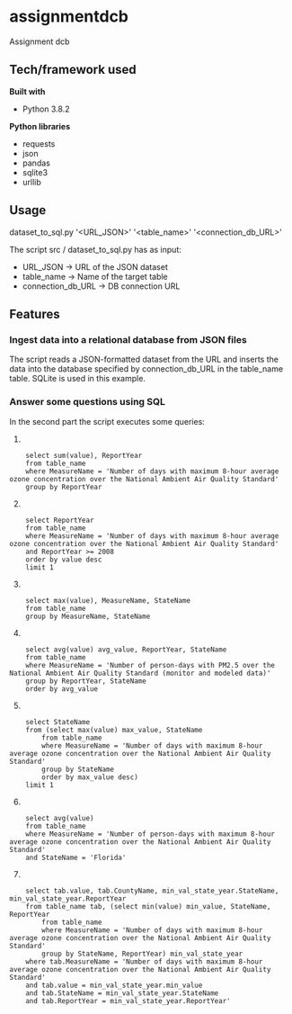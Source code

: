 # assignmentdcb
Assignment dcb


## Tech/framework used

<b>Built with</b>
- Python 3.8.2

<b>Python libraries</b>
- requests
- json
- pandas
- sqlite3
- urllib

## Usage
dataset_to_sql.py '<URL_JSON>' '<table_name>' '<connection_db_URL>'

The script src / dataset_to_sql.py has as input:
- URL_JSON -> URL of the JSON dataset
- table_name -> Name of the target table
- connection_db_URL -> DB connection URL

## Features
### Ingest data into a relational database from JSON files

The script reads a JSON-formatted dataset from the URL and inserts the data into the database specified by connection_db_URL in the table_name table. SQLite is used in this example.

### Answer some questions using SQL
In the second part the script executes some queries:

1.
```
    select sum(value), ReportYear 
	from table_name 
	where MeasureName = 'Number of days with maximum 8-hour average ozone concentration over the National Ambient Air Quality Standard' 
	group by ReportYear
```
2.
```
    select ReportYear 
	from table_name 
	where MeasureName = 'Number of days with maximum 8-hour average ozone concentration over the National Ambient Air Quality Standard' 
	and ReportYear >= 2008 
	order by value desc 
	limit 1
```
3.
```
    select max(value), MeasureName, StateName 
	from table_name 
	group by MeasureName, StateName
```
4.
```
    select avg(value) avg_value, ReportYear, StateName 
	from table_name 
	where MeasureName = 'Number of person-days with PM2.5 over the National Ambient Air Quality Standard (monitor and modeled data)' 
	group by ReportYear, StateName 
	order by avg_value
```
5.
```
    select StateName 
	from (select max(value) max_value, StateName 
		from table_name 
		where MeasureName = 'Number of days with maximum 8-hour average ozone concentration over the National Ambient Air Quality Standard' 
		group by StateName 
		order by max_value desc) 
	limit 1
```
6.
```
    select avg(value) 
	from table_name 
	where MeasureName = 'Number of person-days with maximum 8-hour average ozone concentration over the National Ambient Air Quality Standard' 
	and StateName = 'Florida'
```
7.
```
    select tab.value, tab.CountyName, min_val_state_year.StateName, min_val_state_year.ReportYear 
	from table_name tab, (select min(value) min_value, StateName, ReportYear 
		from table_name 
		where MeasureName = 'Number of days with maximum 8-hour average ozone concentration over the National Ambient Air Quality Standard' 
		group by StateName, ReportYear) min_val_state_year 
	where tab.MeasureName = 'Number of days with maximum 8-hour average ozone concentration over the National Ambient Air Quality Standard' 
	and tab.value = min_val_state_year.min_value 
	and tab.StateName = min_val_state_year.StateName 
	and tab.ReportYear = min_val_state_year.ReportYear'
```
